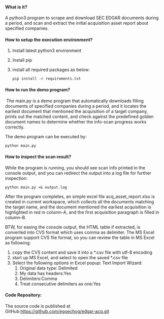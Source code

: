 #### What is it?

A python3 program to scrape and download SEC EDGAR documents during a period, and scan and extract the initial acquisition asset report about specified companies.   

#### How to setup the execution environment?

1.  Install latest python3 environment 

2.  Install pip

3.  install all required packages as below:

    ```shell
    pip install -r requirements.txt
    ```

#### How to run the  demo program?

​	The main.py is a demo program that automatically downloads filling documents of specified companies during a period, and it locates the earliest document that mentioned the acquisition of a target company, prints out the matched content, and check against the predefined golden document names to determine whether the info-scan progress works correctly.   

The demo program can be executed by:

```python
python main.py
```

#### How to inspect the scan result?

While the program is running, you should see scan info printed in the console output, and you can redirect the output into a log file for further inspection:

```
python main.py >& output.log
```

After the program completes, an simple excel file acq_asset_report.xlsx is created in current workspace, which collects all the documents matching the target name, and the document mentioned the earliest acquisition is highlighted in red in column-A, and the first acquisition paragraph is filled in column-B.  

BTW, for easing the console output, the HTML table if extracted,  is converted into CVS format which uses comma as delimiter.  The MS Excel program support CVS file format, so you can review the table in MS Excel as following:

1. copy the CVS content and save it into a *.csv file with utf-8 encoding 
2. start up MS Excel, and select to open the saved *.csv file
3. Select the following options in Excel popup: Text Import Wizard:
    1. Original data type: Delimited
    2. My data has headers:Yes
    3. Delimiters:Comma
    4. Treat consecutive delimiters as one:Yes

#### Code Repository:

The source code is published at GitHub:https://github.com/egoechog/edgar-acq.git

